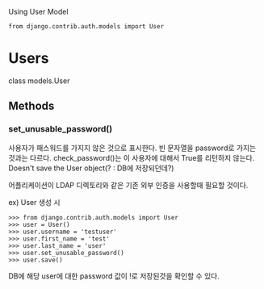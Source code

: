 Using User Model 

```
from django.contrib.auth.models import User 
```

# Users

class models.User

## Methods

### set_unusable_password()

사용자가 패스워드를 가지지 않은 것으로 표시한다. 빈 문자열을 password로 가지는 것과는 다르다. check_password()는 이 사용자에 대해서 True를 리턴하지 않는다.  Doesn't save the User object(? : DB에 저장되던데?)

어플리케이션이 LDAP 디렉토리와 같은 기존 외부 인증을 사용할때 필요할 것이다.

ex) 
User 생성 시 

```
>>> from django.contrib.auth.models import User
>>> user = User()
>>> user.username = 'testuser'
>>> user.first_name = 'test'
>>> user.last_name = 'user'
>>> user.set_unusable_password()
>>> user.save()
```
DB에 해당 user에 대한 password 값이 !로 저장된것을 확인할 수 있다.
